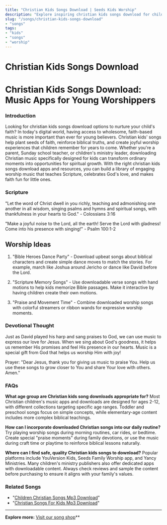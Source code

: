 ```yaml
---
title: "Christian Kids Songs Download | Seeds Kids Worship"
description: "Explore inspiring christian kids songs download for children's worship and faith development. Biblical music resources for families and ministry."
slug: "/songs/christian-kids-songs-download"
- "songs"
tags:
- "kids"
- "songs"
- "worship"
---
```


# Christian Kids Songs Download

# Christian Kids Songs Download: Music Apps for Young Worshippers

### Introduction
Looking for christian kids songs download options to nurture your child's faith? In today's digital world, having access to wholesome, faith-based music is more important than ever for young believers. Christian kids' songs help plant seeds of faith, reinforce biblical truths, and create joyful worship experiences that children remember for years to come. Whether you're a parent, Sunday school teacher, or children's ministry leader, downloading Christian music specifically designed for kids can transform ordinary moments into opportunities for spiritual growth. With the right christian kids songs download apps and resources, you can build a library of engaging worship music that teaches Scripture, celebrates God's love, and makes faith fun for little ones.

### Scripture
"Let the word of Christ dwell in you richly, teaching and admonishing one another in all wisdom, singing psalms and hymns and spiritual songs, with thankfulness in your hearts to God." - Colossians 3:16

"Make a joyful noise to the Lord, all the earth! Serve the Lord with gladness! Come into his presence with singing!" - Psalm 100:1-2

## Worship Ideas
1. "Bible Heroes Dance Party" - Download upbeat songs about biblical characters and create simple dance moves to match the stories. For example, march like Joshua around Jericho or dance like David before the Lord.

2. "Scripture Memory Songs" - Use downloadable verse songs with hand motions to help kids memorize Bible passages. Make it interactive by having children create their own motions.

3. "Praise and Movement Time" - Combine downloaded worship songs with colorful streamers or ribbon wands for expressive worship moments.

### Devotional Thought
Just as David played his harp and sang praises to God, we can use music to express our love for Jesus. When we sing about God's goodness, it helps us remember His promises and feel His presence in our hearts. Music is a special gift from God that helps us worship Him with joy!

Prayer: "Dear Jesus, thank you for giving us music to praise You. Help us use these songs to grow closer to You and share Your love with others. Amen."

### FAQs
**What age group are Christian kids song downloads appropriate for?**
Most Christian children's music apps and downloads are designed for ages 2-12, with different collections targeting specific age ranges. Toddler and preschool songs focus on simple concepts, while elementary-age content includes more complex biblical teachings.

**How can I incorporate downloaded Christian songs into our daily routine?**
Try playing worship songs during morning routines, car rides, or bedtime. Create special "praise moments" during family devotions, or use the music during craft time or playtime to reinforce biblical lessons naturally.

**Where can I find safe, quality Christian kids songs to download?**
Popular platforms include YouVersion Kids, Seeds Family Worship app, and Yancy Ministries. Many children's ministry publishers also offer dedicated apps with downloadable content. Always check reviews and sample the content before purchasing to ensure it aligns with your family's values.

### Related Songs

- "[Children Christian Songs Mp3 Download](/songs/children-christian-songs-mp3-download/)"
- "[Christian Songs For Kids Mp3 Download](/songs/christian-songs-for-kids-mp3-download/)"

---

**Explore more:** [Visit our song shop](https://seedskidsworship.com/shop)**

<!-- Schema Markup -->
<script type="application/ld+json">
{
  "@context": "https://schema.org",
  "@type": "MusicRecording",
  "name": "Christian Kids Songs Download",
  "byArtist": {
    "@type": "MusicGroup",
    "name": "Seeds Kids Worship"
  },
  "isFamilyFriendly": true,
  "url": "https://seedskidsworship.com/songs/christian-kids-songs-download/"
}
</script>
